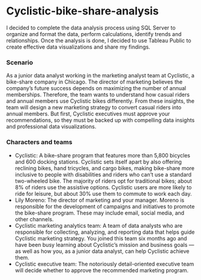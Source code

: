 # Cyclistic-bike-share-analysis

I decided to complete the data analysis process using SQL Server to organize and format the data, perform calculations, identify trends and relationships.
Once the analysis is done, I decided to use Tableau Public to create effective data visualizations and share my findings.

### Scenario

As a junior data analyst working in the marketing analyst team at Cyclistic, a bike-share company in Chicago. The director
of marketing believes the company’s future success depends on maximizing the number of annual memberships. Therefore,
the team wants to understand how casual riders and annual members use Cyclistic bikes differently. From these insights,
the team will design a new marketing strategy to convert casual riders into annual members. But first, Cyclistic executives
must approve your recommendations, so they must be backed up with compelling data insights and professional data
visualizations.

### Characters and teams

* Cyclistic: A bike-share program that features more than 5,800 bicycles and 600 docking stations. Cyclistic sets itself
apart by also offering reclining bikes, hand tricycles, and cargo bikes, making bike-share more inclusive to people with
disabilities and riders who can’t use a standard two-wheeled bike. The majority of riders opt for traditional bikes; about
8% of riders use the assistive options. Cyclistic users are more likely to ride for leisure, but about 30% use them to
commute to work each day.
* Lily Moreno: The director of marketing and your manager. Moreno is responsible for the development of campaigns
and initiatives to promote the bike-share program. These may include email, social media, and other channels.
* Cyclistic marketing analytics team: A team of data analysts who are responsible for collecting, analyzing, and
reporting data that helps guide Cyclistic marketing strategy. You joined this team six months ago and have been busy
learning about Cyclistic’s mission and business goals — as well as how you, as a junior data analyst, can help Cyclistic
achieve them.
* Cyclistic executive team: The notoriously detail-oriented executive team will decide whether to approve the
recommended marketing program.
